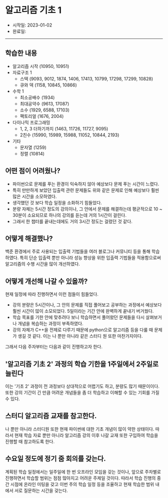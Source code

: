 # 알고리즘 기초 1

- 시작일: 2023-01-02
- 완료일:

---

## 학습한 내용

- 알고리즘 시작 (10950, 10951)
- 자료구조 1
  - 스택 (9093, 9012, 1874, 1406, 17413, 10799, 17298, 17299, 10828)
  - 큐와 덱 (1158, 10845, 10866)
- 수학 1
  - 최소공배수 (1934)
  - 최대공약수 (9613, 17087)
  - 소수 (1929, 6588, 17103)
  - 팩토리얼 (1676, 2004)
- 다이나믹 프로그래밍
  - 1, 2, 3 더하기까지 (1463, 11726, 11727, 9095)
  - 2친수 (15990, 15989, 15988, 11052, 10844, 2193)
- 기타
  - 문자열 (1259)
  - 정렬 (10814)

## 어떤 점이 어려웠나?

- 파이썬으로 문제를 푸는 환경이 익숙하지 않아 예상보다 문제 푸는 시간이 느렸다.
- 특히 만만하게 보았던 입출력 관련 문제들도 위와 같은 문제로 인해 예상보다 훨씬 많은 시간을 소모하였다.
- 생각했던 것 보다 학습 일정을 소화하기 힘들었다.
- 분량 자체는 5시간 정도의 강의이나, 그 안에서 문제를 해결하는데 평균적으로 10 ~ 30분이 소요되므로 하나의 강의를 듣는데 거의 1시간이 걸린다.
- 그래서 한 챕터를 끝내는데에도 거의 3시간 정도는 걸렸던 것 같다.

## 어떻게 해결했나?

백준 환경에서 주로 사용되는 입출력 기법들을 여러 블로그나 커뮤니티 등을 통해 학습하였다. 특히 단순 입출력 뿐만 아니라 성능 향상을 위한 입출력 기법들을 적용함으로써 알고리즘의 수행 시간을 많이 개선하였다.

## 어떻게 개선해 나갈 수 있을까?

현재 일정에 따라 진행하면서 이런 점들이 힘들었다.

- 강의 분량은 5시간이나, 그 안의 문제를 직접 풀어보고 공부하는 과정에서 예상보다 훨씬 시간이 많이 소모되었다. 5일이라는 기간 안에 완벽하게 끝내기 버거웠다.
- 학습 목표를 기한 안에 맞추려다 보니 학습하면서 풀어왔던 문제들을 다시 살펴보거나 개념을 복습하는 과정이 부족하였다.
- 강의 자체가 C++을 전제로 다루기 때문에 python으로 알고리즘 등을 다룰 때 문제가 생길 것 같다. 이는 나 뿐만 아니라 같은 스터디 원 또한 마찬가지이다.

그래서 다음 주자부터는 다음과 같이 진행하고자 한다.

## '알고리즘 기초 2' 과정의 학습 기한을 1주일에서 2주일로 늘린다

이는 '기초 2' 과정이 전 과정보다 상대적으로 어렵기도 하고, 분량도 많기 때문이이다. 또한 강의 기간이 긴 만큼 어려운 개념들을 좀 더 학습하고 이해할 수 있는 기회를 가질 수 있다.

## 스터디 알고리즘 교재를 참고한다. 

나 뿐만 아니라 스터디원 또한 현재 파이썬에 대한 기초 개념이 많이 약한 상태이다. 따라서 현재 학습 자료 뿐만 아니라 알고리즘 강의 이후 나갈 교재 또한 구입하여 학습을 진행할 때 참고하도록 한다.

## 수요일 정도에 정기 줌 회의를 갖는다.

계획된 학습 일정에서는 일주일에 한 번 오프라인 모임을 갖는 것이나, 앞으로 주차별로 진행하면서 학습할 범위는 점점 많아지고 어려운 주제일 것이다. 따라서 학습 진행의 중간 시점에 온라인 미팅을 갖고 이번 주의 학습 일정 등을 조율하고 현재 학습한 범위 내에서 서로 질문하는 시간을 갖는다. 